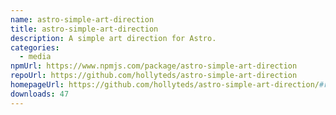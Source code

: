 ```yaml
---
name: astro-simple-art-direction
title: astro-simple-art-direction
description: A simple art direction for Astro.
categories:
  - media
npmUrl: https://www.npmjs.com/package/astro-simple-art-direction
repoUrl: https://github.com/hollyteds/astro-simple-art-direction
homepageUrl: https://github.com/hollyteds/astro-simple-art-direction/#readme
downloads: 47
---
```

